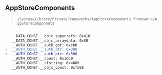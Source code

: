## AppStoreComponents

> `/System/Library/PrivateFrameworks/AppStoreComponents.framework/AppStoreComponents`

```diff

   __DATA_CONST.__objc_superrefs: 0x410
   __DATA_CONST.__objc_arraydata: 0x80
   __AUTH_CONST.__auth_got: 0xc60
-  __AUTH_CONST.__auth_ptr: 0x398
+  __AUTH_CONST.__auth_ptr: 0x390
   __AUTH_CONST.__const: 0x1db0
   __AUTH_CONST.__cfstring: 0x4680
   __AUTH_CONST.__objc_const: 0xfd68

```
